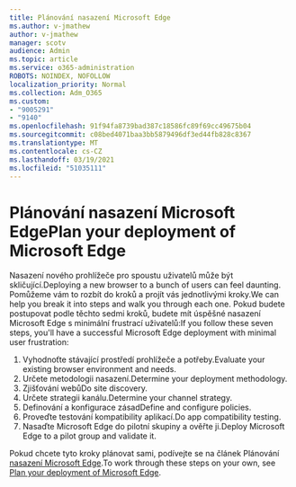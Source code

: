 ```yaml
---
title: Plánování nasazení Microsoft Edge
ms.author: v-jmathew
author: v-jmathew
manager: scotv
audience: Admin
ms.topic: article
ms.service: o365-administration
ROBOTS: NOINDEX, NOFOLLOW
localization_priority: Normal
ms.collection: Adm_O365
ms.custom:
- "9005291"
- "9140"
ms.openlocfilehash: 91f94fa8739bad387c18586fc89f69cc49675b04
ms.sourcegitcommit: c08bed4071baa3bb5879496df3ed44fb828c8367
ms.translationtype: MT
ms.contentlocale: cs-CZ
ms.lasthandoff: 03/19/2021
ms.locfileid: "51035111"
---
```

# <a name="plan-your-deployment-of-microsoft-edge"></a><span data-ttu-id="5ef8b-102">Plánování nasazení Microsoft Edge</span><span class="sxs-lookup"><span data-stu-id="5ef8b-102">Plan your deployment of Microsoft Edge</span></span>

<span data-ttu-id="5ef8b-103">Nasazení nového prohlížeče pro spoustu uživatelů může být skličující.</span><span class="sxs-lookup"><span data-stu-id="5ef8b-103">Deploying a new browser to a bunch of users can feel daunting.</span></span> <span data-ttu-id="5ef8b-104">Pomůžeme vám to rozbít do kroků a projít vás jednotlivými kroky.</span><span class="sxs-lookup"><span data-stu-id="5ef8b-104">We can help you break it into steps and walk you through each one.</span></span> <span data-ttu-id="5ef8b-105">Pokud budete postupovat podle těchto sedmi kroků, budete mít úspěšné nasazení Microsoft Edge s minimální frustrací uživatelů:</span><span class="sxs-lookup"><span data-stu-id="5ef8b-105">If you follow these seven steps, you'll have a successful Microsoft Edge deployment with minimal user frustration:</span></span>

1. <span data-ttu-id="5ef8b-106">Vyhodnoťte stávající prostředí prohlížeče a potřeby.</span><span class="sxs-lookup"><span data-stu-id="5ef8b-106">Evaluate your existing browser environment and needs.</span></span>
2. <span data-ttu-id="5ef8b-107">Určete metodologii nasazení.</span><span class="sxs-lookup"><span data-stu-id="5ef8b-107">Determine your deployment methodology.</span></span>
3. <span data-ttu-id="5ef8b-108">Zjišťování webů</span><span class="sxs-lookup"><span data-stu-id="5ef8b-108">Do site discovery.</span></span>
4. <span data-ttu-id="5ef8b-109">Určete strategii kanálu.</span><span class="sxs-lookup"><span data-stu-id="5ef8b-109">Determine your channel strategy.</span></span>
5. <span data-ttu-id="5ef8b-110">Definování a konfigurace zásad</span><span class="sxs-lookup"><span data-stu-id="5ef8b-110">Define and configure policies.</span></span>
6. <span data-ttu-id="5ef8b-111">Proveďte testování kompatibility aplikací.</span><span class="sxs-lookup"><span data-stu-id="5ef8b-111">Do app compatibility testing.</span></span>
7. <span data-ttu-id="5ef8b-112">Nasaďte Microsoft Edge do pilotní skupiny a ověřte ji.</span><span class="sxs-lookup"><span data-stu-id="5ef8b-112">Deploy Microsoft Edge to a pilot group and validate it.</span></span>

<span data-ttu-id="5ef8b-113">Pokud chcete tyto kroky plánovat sami, podívejte se na článek Plánování [nasazení Microsoft Edge](https://go.microsoft.com/fwlink/?linkid=2129990).</span><span class="sxs-lookup"><span data-stu-id="5ef8b-113">To work through these steps on your own, see [Plan your deployment of Microsoft Edge](https://go.microsoft.com/fwlink/?linkid=2129990).</span></span>

